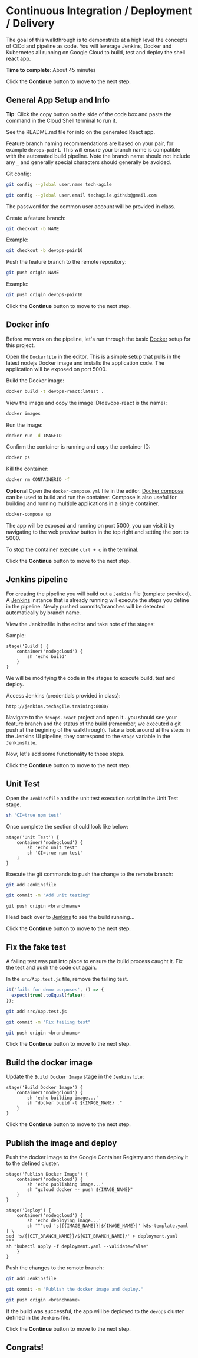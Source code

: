 # Continuous Integration / Deployment / Delivery

The goal of this walkthrough is to demonstrate at a high level the concepts of CiCd and pipeline as code. You will leverage Jenkins, Docker and Kubernetes all running on Google Cloud to build, test and deploy the shell react app.

**Time to complete**: About 45 minutes

Click the **Continue** button to move to the next step.


## General App Setup and Info

**Tip**: Click the copy button on the side of the code box and paste the command in the Cloud Shell terminal to run it.

See the README.md file for info on the generated React app.

Feature branch naming recommendations are based on your pair, for example `devops-pair1`. This will ensure your branch name is compatible with the automated build pipeline. Note the branch name should not include any `_` and generally special characters should generally be avoided.

Git config:
```bash
git config --global user.name tech-agile
```

```bash
git config --global user.email techagile.github@gmail.com
```

The password for the common user account will be provided in class.

Create a feature branch:
```bash
git checkout -b NAME
```

Example:
```bash
git checkout -b devops-pair10
```

Push the feature branch to the remote repository:
```bash
git push origin NAME
```

Example:
```bash
git push origin devops-pair10
```

Click the **Continue** button to move to the next step.

## Docker info
Before we work on the pipeline, let's run through the basic [Docker](https://docs.docker.com/) setup for this project.

Open the `Dockerfile` in the editor.  This is a simple setup that pulls in the latest nodejs Docker image and installs the application code. The application will be exposed on port 5000.

Build the Docker image:
```bash
docker build -t devops-react:latest .
```

View the image and copy the image ID(devops-react is the name):
```bash
docker images
```

Run the image:
```bash
docker run -d IMAGEID
```

Confirm the container is running and copy the container ID:
```bash
docker ps
```

Kill the container:
```bash
docker rm CONTAINERID -f
```

**Optional**
Open the `docker-compose.yml` file in the editor. [Docker compose](https://docs.docker.com/compose/) can be used to build and run the container. Compose is also useful for building and running multiple applications in a single container.

```bash
docker-compose up
```

The app will be exposed and running on port 5000, you can visit it by navigating to the web preview button in the top right and setting the port to 5000.

To stop the container execute `ctrl + c` in the terminal.

Click the **Continue** button to move to the next step.

## Jenkins pipeline
For creating the pipeline you will build out a `Jenkins` file (template provided).  A [Jenkins](https://jenkins.io/) instance that is already running will execute the steps you define in the pipeline. Newly pushed commits/branches will be detected automatically by branch name.

View the Jenkinsfile in the editor and take note of the stages:

Sample:
```
stage('Build') {
	container('nodegcloud') {
		sh 'echo build'
	}
}
```
We will be modifying the code in the stages to execute build, test and deploy.

Access Jenkins (credentials provided in class):
```
http://jenkins.techagile.training:8080/
```

Navigate to the `devops-react` project and open it...you should see your feature branch and the status of the build (remember, we executed a git push at the begining of the walkthrough). Take a look around at the steps in the Jenkins UI pipeline, they correspond to the `stage` variable in the `Jenkinsfile`.

Now, let's add some functionality to those steps.

Click the **Continue** button to move to the next step.

## Unit Test
Open the `Jenkinsfile` and the unit test execution script in the Unit Test stage.
```bash
sh 'CI=true npm test'
```

Once complete the section should look like below:
```
stage('Unit Test') {
	container('nodegcloud') {
		sh 'echo unit test'
		sh 'CI=true npm test'
	}
}
```

Execute the git commands to push the change to the remote branch:
```bash
git add Jenkinsfile
```
```bash
git commit -m "Add unit testing"
```
```
git push origin <branchname>
```

Head back over to [Jenkins](http://jenkins.techagile.training:8080/job/devops-react/) to see the build running...

Click the **Continue** button to move to the next step.

## Fix the fake test
A failing test was put into place to ensure the build process caught it. Fix the test and push the code out again.

In the `src/App.test.js` file, remove the failing test.
```javascript
it('fails for demo purposes', () => {
  expect(true).toEqual(false);
});
```

```bash
git add src/App.test.js
```
```bash
git commit -m "Fix failing test"
```
```bash
git push origin <branchname>
```

Click the **Continue** button to move to the next step.

## Build the docker image

Update the `Build Docker Image` stage in the `Jenkinsfile`:

```
stage('Build Docker Image') {
	container('nodegcloud') {
		sh 'echo building image...'
		sh "docker build -t ${IMAGE_NAME} ."
	}
}
```

Click the **Continue** button to move to the next step.

## Publish the image and deploy

Push the docker image to the Google Container Registry and then deploy it to the defined cluster.

```
stage('Publish Docker Image') {
	container('nodegcloud') {
		sh 'echo publishing image...'
		sh "gcloud docker -- push ${IMAGE_NAME}"
	}
}
```

```
stage('Deploy') {
	container('nodegcloud') {
		sh 'echo deploying image...'
		sh """sed 's|{{IMAGE_NAME}}|${IMAGE_NAME}|' k8s-template.yaml | \
sed 's/{{GIT_BRANCH_NAME}}/${GIT_BRANCH_NAME}/' > deployment.yaml
"""
sh "kubectl apply -f deployment.yaml --validate=false"
	}
}
```

Push the changes to the remote branch:
```bash
git add Jenkinsfile
```

```bash
git commit -m "Publish the docker image and deploy."
```
```bash
git push origin <branchname>
```
If the build was successful, the app will be deployed to the `devops` cluster defined in the `Jenkins` file.

Click the **Continue** button to move to the next step.

## Congrats!

<walkthrough-conclusion-trophy></walkthrough-conclusion-trophy>